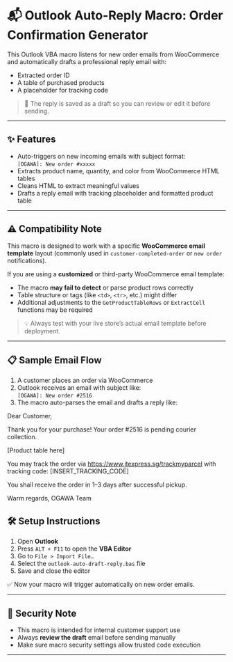 # 📬 Outlook Auto-Reply Macro: Order Confirmation Generator

This Outlook VBA macro listens for new order emails from WooCommerce and automatically drafts a professional reply email with:
- Extracted order ID
- A table of purchased products
- A placeholder for tracking code

> 🔁 The reply is saved as a draft so you can review or edit it before sending.

---

## ✨ Features

- Auto-triggers on new incoming emails with subject format:  
  `[OGAWA]: New order #xxxxx`
- Extracts product name, quantity, and color from WooCommerce HTML tables
- Cleans HTML to extract meaningful values
- Drafts a reply email with tracking placeholder and formatted product table

---

## ⚠️ Compatibility Note

This macro is designed to work with a specific **WooCommerce email template** layout (commonly used in `customer-completed-order` or `new order` notifications).

If you are using a **customized** or third-party WooCommerce email template:
- The macro **may fail to detect** or parse product rows correctly
- Table structure or tags (like `<td>`, `<tr>`, etc.) might differ
- Additional adjustments to the `GetProductTableRows` or `ExtractCell` functions may be required

> 💡 Always test with your live store’s actual email template before deployment.

---

## 📋 Sample Email Flow

1. A customer places an order via WooCommerce
2. Outlook receives an email with subject like:  
   `[OGAWA]: New order #2516`
3. The macro auto-parses the email and drafts a reply like:

Dear Customer,

Thank you for your purchase!
Your order #2516 is pending courier collection.

[Product table here]

You may track the order via https://www.jtexpress.sg/trackmyparcel
with tracking code: [INSERT_TRACKING_CODE]

You shall receive the order in 1–3 days after successful pickup.

Warm regards,
OGAWA Team

## 🛠️ Setup Instructions

1. Open **Outlook**
2. Press `ALT + F11` to open the **VBA Editor**
3. Go to `File > Import File…`
4. Select the `outlook-auto-draft-reply.bas` file
5. Save and close the editor

✅ Now your macro will trigger automatically on new order emails.

---

## 🔐 Security Note

- This macro is intended for internal customer support use
- Always **review the draft** email before sending manually
- Make sure macro security settings allow trusted code execution

---
